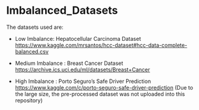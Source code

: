 # Imbalanced_Datasets

The datasets used are:

* Low Imbalance: Hepatocellular Carcinoma Dataset https://www.kaggle.com/mrsantos/hcc-dataset#hcc-data-complete-balanced.csv

* Medium Imbalance : Breast Cancer Dataset https://archive.ics.uci.edu/ml/datasets/Breast+Cancer

* High Imbalance : Porto Seguro’s Safe Driver Prediction https://www.kaggle.com/c/porto-seguro-safe-driver-prediction (Due to the large size, the pre-processed dataset was not uploaded into this repository)
